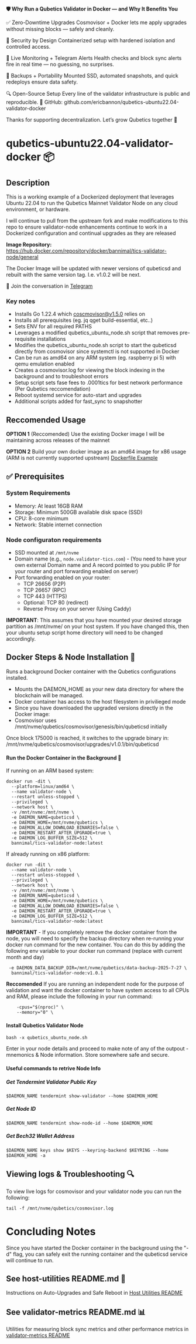 
**🛡️ Why Run a Qubetics Validator in Docker — and Why It Benefits You** 

✅ Zero-Downtime Upgrades
Cosmovisor + Docker lets me apply upgrades without missing blocks — safely and cleanly.

🔐 Security by Design
Containerized setup with hardened isolation and controlled access.

📡 Live Monitoring + Telegram Alerts
Health checks and block sync alerts fire in real time — no guessing, no surprises.

💾 Backups + Portability
Mounted SSD, automated snapshots, and quick redeploys ensure data safety.

🔍 Open-Source Setup
Every line of the validator infrastructure is public and reproducible.
📂 GitHub: github.com/ericbannon/qubetics-ubuntu22.04-validator-docker

Thanks for supporting decentralization.
Let’s grow Qubetics together 🧱

# qubetics-ubuntu22.04-validator-docker 📦

## Description
This is a working example of a Dockerized deployment that leverages Ubuntu 22.04 to run the Qubetics Mainnet Validator Node on any cloud environment, or hardware. 

I will continue to pull from the upstream fork and make modifications to this repo to ensure validator-node enhancements continue to work in a Dockerized configuration and continual upgrades as they are released

**Image Repository:** https://hub.docker.com/repository/docker/bannimal/tics-validator-node/general 

The Docker Image will be updated with newer versions of qubeticsd and rebuilt with the same version tag. I.e. v1.0.2 will be next.

📣 Join the conversation in [Telegram](https://t.me/qubetics)

### Key notes

* Installs Go 1.22.4 which coscmovisor@v1.5.0 relies on
* Installs all prerequisites (eg. jq qget build-essential, etc..)
* Sets ENV for all required PATHS
* Leverages a modified qubetics_ubuntu_node.sh script that removes pre-requisite installations
* Modifies the qubetics_ubuntu_node.sh script to start the qubeticsd directly from cosmovisor since systemctl is not supported in Docker
* Can be run as amd64 on any ARM system (eg. raspberry pi 5) with qemu emulation enabled
* Creates a cosmovisor.log for viewing the block indexing in the background and to troubleshoot errors
* Setup script sets fase fees to .0001tics for best network performance (Per Qubetics reccomendation)
* Reboot systemd service for auto-start and upgrades 
* Additional scripts added for fast_sync to snapshotter 

## Reccomended Usage

**OPTION 1** (Reccomended)
Use the existing Docker image I will be maintaining across releases of the mainnet

**OPTION 2**
Build your own docker image as an amd64 image for x86 usage (ARM is not currently supported upstream) [Dockerfile Example](https://github.com/ericbannon/qubetics-ubuntu22.04-validator-docker/blob/main/Dockerfile)


## ✅ Prerequisites
### System Requirements

* Memory: At least 16GB RAM
* Storage: Minimum 500GB available disk space (SSD)
* CPU: 8-core minimum
* Network: Stable internet connection

### Node configuraton requirements

- SSD mounted at `/mnt/nvme`
- Domain name (e.g., `node.validator-tics.com`) - (You need to have your own external Domain name and A record pointed to you public IP for your router and port forwarding enabled on server)
- Port forwarding enabled on your router:
  - TCP 26656 (P2P)
  - TCP 26657 (RPC)
  - TCP 443 (HTTPS)
  - Optional: TCP 80 (redirect)
  - Reverse Proxy on your server (Using Caddy)

**IMPORTANT**: This assumes that you have mounted your desired storage partition as /mnt/nvme/ on your host system. If you have changed this, then your ubuntu setup script home directory will need to be changed accordingly.

## Docker Steps & Node Installation 🚀

Runs a background Docker container with the Qubetics configurations installed. 

* Mounts the DAEMON_HOME as your new data directory for where the blockchain will be managed. 
* Docker container has access to the host filesystem in privilieged mode
* Since you have downloaded the upgraded versions directly in the Docker image:
* Cosmovisor uses /mnt/nvme/qubetics/cosmovisor/genesis/bin/qubeticsd initially

Once block 175000 is reached, it switches to the upgrade binary in:
/mnt/nvme/qubetics/cosmovisor/upgrades/v1.0.1/bin/qubeticsd

#### Run the Docker Container in the Background 🧪

If running on an ARM based system:

```
docker run -dit \
  --platform=linux/amd64 \
  --name validator-node \
  --restart unless-stopped \
  --privileged \
  --network host \
  -v /mnt/nvme:/mnt/nvme \
  -e DAEMON_NAME=qubeticsd \
  -e DAEMON_HOME=/mnt/nvme/qubetics \
  -e DAEMON_ALLOW_DOWNLOAD_BINARIES=false \
  -e DAEMON_RESTART_AFTER_UPGRADE=true \
  -e DAEMON_LOG_BUFFER_SIZE=512 \
  bannimal/tics-validator-node:latest
```

If already running on x86 platform:

```
docker run -dit \
  --name validator-node \
  --restart unless-stopped \
  --privileged \
  --network host \
  -v /mnt/nvme:/mnt/nvme \
  -e DAEMON_NAME=qubeticsd \
  -e DAEMON_HOME=/mnt/nvme/qubetics \
  -e DAEMON_ALLOW_DOWNLOAD_BINARIES=false \
  -e DAEMON_RESTART_AFTER_UPGRADE=true \
  -e DAEMON_LOG_BUFFER_SIZE=512 \
  bannimal/tics-validator-node:latest
``` 

**IMPORTANT** - If you completely remove the docker container from the node, you will need to specify the backup directory when re-running your docker run command for the new container. You can do this by adding the following env variable to your docker run command (replace with current month and day)

```
 -e DAEMON_DATA_BACKUP_DIR=/mnt/nvme/qubetics/data-backup-2025-7-27 \
  bannimal/tics-validator-node:v1.0.1
```

**Reccomended** If you are running an independent node for the purpose of validation and want the docker container to have system access to all CPUs and RAM, please include the following in your run command:

```
    -cpus="$(nproc)" \
    --memory="0" \
```

#### Install Qubetics Validator Node
```
bash -x qubetics_ubuntu_node.sh
```

Enter in your node details and proceed to make note of any of the outpout - mnemonics & Node information. Store somewhere safe and secure.

#### Useful commands to retrive Node Info

##### Get Tendermint Validator Public Key
```
$DAEMON_NAME tendermint show-validator --home $DAEMON_HOME
```
##### Get Node ID
```
$DAEMON_NAME tendermint show-node-id --home $DAEMON_HOME
```
##### Get Bech32 Wallet Address 
```
$DAEMON_NAME keys show $KEYS --keyring-backend $KEYRING --home $DAEMON_HOME -a
```

## Viewing logs & Troubleshooting 🔍

To view live logs for cosmovisor and your validator node you can run the following:

```
tail -f /mnt/nvme/qubetics/cosmovisor.log
```

# Concluding Notes 

Since you have started the Docker container in the background using the "-d" flag, you can safely exit the running container and the qubeticsd service will continue to run.

## See host-utilities README.md 🔧
Instructions on Auto-Upgrades and Safe Reboot in [Host Utilities README](./host-utilities/README.md)

## See validator-metrics README.md 📊
Utilities for measuring block sync metrics and other performance metrics in [validator-metrics README](./validator-metrics/README.md)



